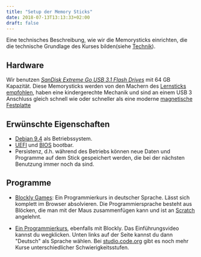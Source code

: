 ```yaml
---
title: "Setup der Memory Sticks"
date: 2018-07-13T13:13:33+02:00
draft: false
---
```


Eine technisches Beschreibung, wie wir die Memorysticks einrichten,
die die technische Grundlage des Kurses bilden(siehe [Technik](/info/technik)).

<!--more-->

## Hardware

Wir benutzen
<a href="http://archive.is/2018.07.14-111812/https://www.sandisk.com/home/usb-flash/extreme-go-usb" target="_blank">
<i>SanDisk Extreme Go USB 3.1 Flash Drives</i></a> mit 64 GB Kapazität. Diese Memorysticks werden
von den Machern des <a href="https://www.imedias.ch/themen/lernstick/speichermedien.cfm" target="_blank">Lernsticks empfohlen</a>,
haben eine kindergerechte Mechanik und sind an einem USB 3 Anschluss gleich schnell wie oder schneller als
eine moderne <a href="https://de.wikipedia.org/wiki/Festplattenlaufwerk" target="_blank">magnetische Festplatte</a>

## Erwünschte Eigenschaften

+ <a href="https://www.debian.org/index.de.html" target="_blank">Debian 9.4</a> als Betriebssystem.
+ <a href="https://de.wikipedia.org/wiki/Unified_Extensible_Firmware_Interface" target="_blank">UEFI</a>
  und <a href="https://de.wikipedia.org/wiki/BIOS" target="_blank">BIOS</a> bootbar.
+ Persistenz, d.h. während des Betriebs können neue Daten und
  Programme auf dem Stick gespeichert werden, die bei der nächsten
  Benutzung immer noch da sind.

## Programme

+ <a href="https://blockly-games.appspot.com/?lang=de" target="_blank">Blockly
  Games</a>: Ein Programmierkurs in deutscher Sprache. Lässt sich
  komplett im Browser absolvieren. Die Programmiersprache besteht aus
  Blöcken, die man mit der Maus zusammenfügen kann und ist an <a
  href="https://de.wikipedia.org/wiki/Scratch_(Programmiersprache)"
  target="_blank">Scratch</a> angelehnt.
  
+ <a href="https://studio.code.org/s/course2/stage/3/puzzle/1"
  target="_blank">Ein Programmierkurs</a>, ebenfalls mit Blockly. Das
  Einführungsvideo kannst du wegklicken. Unten links auf der Seite
  kannst du dann "Deutsch" als Sprache wählen. Bei <a
  href="https://studio.code.org" target="_blank">studio.code.org</a>
  gibt es noch mehr Kurse unterschiedlicher Schwierigkeitsstufen.

## 
